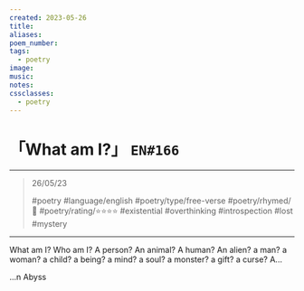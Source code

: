 ```yaml
---
created: 2023-05-26
title:
aliases:
poem_number:
tags:
  - poetry
image:
music:
notes:
cssclasses:
  - poetry
---
```

# 「What am I?」 `EN#166`

---

> 26/05/23
> 
> #poetry 
> #language/english 
> #poetry/type/free-verse 
> #poetry/rhymed/🔴 
> #poetry/rating/⭐⭐⭐⭐ 
> #existential #overthinking #introspection #lost #mystery 

---

What am I?
Who am I?
A person?
An animal?
A human?
An alien?
a man?
a woman?
a child?
a being?
a mind?
a soul?
a monster?
a gift?
a curse?
A...



...n Abyss